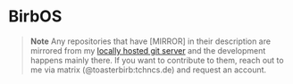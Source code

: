 # BirbOS

> **Note**
> Any repositories that have [MIRROR] in their description are mirrored from my [locally hosted git server](http://birbgitfh224rep6tmdofmr6qlo6wx43umqzt3hjubnncr55sdlfmtad.onion/) and the development happens mainly there. If you want to contribute to them, reach out to me via matrix (@toasterbirb:tchncs.de) and request an account.
